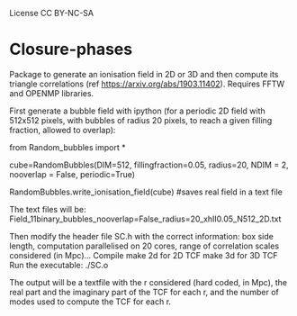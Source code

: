 License CC BY-NC-SA

# Closure-phases

Package to generate an ionisation field in 2D or 3D and then compute its triangle correlations (ref https://arxiv.org/abs/1903.11402).
Requires FFTW and OPENMP libraries.



First generate a bubble field with ipython (for a periodic 2D field with 512x512 pixels, with bubbles of radius 20 pixels, to reach a given filling fraction, allowed to overlap):

from Random_bubbles import *

cube=RandomBubbles(DIM=512, fillingfraction=0.05, radius=20, NDIM = 2, nooverlap = False, periodic=True) 

RandomBubbles.write_ionisation_field(cube) #saves real field in a text file

The text files will be:
   Field_11binary_bubbles_nooverlap=False_radius=20_xhII0.05_N512_2D.txt
  
Then modify the header file SC.h with the correct information: box side length, computation parallelised on 20 cores, range of correlation scales considered (in Mpc)...
Compile
	make 2d for 2D TCF
	make 3d for 3D TCF    
Run the executable:  ./SC.o

The output will be a textfile with the r considered (hard coded, in Mpc), the real part and the imaginary part of the TCF for each r, and the number of modes used to compute the TCF for each r.
